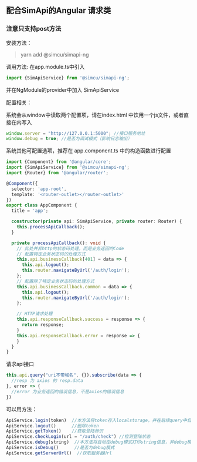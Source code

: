 ## 配合SimApi的Angular 请求类

### 注意只支持post方法

安装方法：
> yarn add @simcu/simapi-ng

调用方法:
在app.module.ts中引入

```ts
import {SimApiService} from '@simcu/simapi-ng';
```

并在NgModule的provider中加入 SimApiService

配置相关：

系统会从window中读取两个配置项，请在index.html 中饮用一个js文件，或者直接在内写入

```js
window.server = "http://127.0.0.1:5000"; //接口服务地址
window.debug = true; //是否为调试模式（影响日志输出）
```

系统其他可配置选项，推荐在 app.component.ts 中的构造函数进行配置

```ts
import {Component} from '@angular/core';
import {SimApiService} from '@simcu/simapi-ng';
import {Router} from '@angular/router';

@Component({
  selector: 'app-root',
  template: '<router-outlet></router-outlet>'
})
export class AppComponent {
  title = 'app';

  constructor(private api: SimApiService, private router: Router) {
    this.processApiCallback();
  }

  private processApiCallback(): void {
    // 此处并非http的状态码处理，而是业务返回的Code
    // 配置特定业务状态码的处理方式
    this.api.businessCallback[401] = data => {
      this.api.logout();
      this.router.navigateByUrl('/auth/login');
    };
    // 配置除了特定业务状态码的处理方式
    this.api.businessCallback.common = data => {
      this.api.logout();
      this.router.navigateByUrl('/auth/login');
    };

    // HTTP请求处理
    this.api.responseCallback.success = response => {
      return response;
    }
    this.api.responseCallback.error = response => {
    }
  }
}
```

请求api接口

```ts
this.api.query("uri不带域名", {}).subscribe(data => {
  //resp 为 axios 的 resp.data 
}, error => {
  //error 为业务返回的错误信息，不是axios的错误信息
})
```

可以用方法：

```js
ApiService.login(token)  //本方法将token存入localstorage，并在后续query中自动附加
ApiService.logout()      //删除token
ApiService.getToken()    //获取登陆标识
ApiService.checkLogin(url = "/auth/check") //检测登陆状态
ApiService.debug(string)  //本方法将自动在debug模式打印string信息，非debug模式不会打印
ApiService.isDebug()      //是否为debug模式
ApiService.getServerUrl()  //获取服务器Url
```

